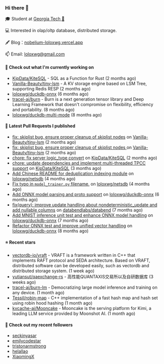 ### Hi there 👋


 
🎓 Student at [Georgia Tech 🐝](https://www.gatech.edu/)

💻 Interested in olap/oltp database, distributed storage.

🖋 Blog：[nobelium-loloxwg.vercel.app](https://nobelium-loloxwg.vercel.app/)



📫 Email: [loloxwg@gmail.com](mailto:loloxwg@gmail.com)



#### 👷 Check out what I'm currently working on

- [KipData/KiteSQL](https://github.com/KipData/KiteSQL) - SQL as a Function for Rust (2 months ago)
- [Vanilla-Beauty/tiny-lsm](https://github.com/Vanilla-Beauty/tiny-lsm) - A KV storage engine based on LSM Tree, supporting Redis RESP (2 months ago)
- [loloxwg/duckdb-onnx](https://github.com/loloxwg/duckdb-onnx) (6 months ago)
- [tracel-ai/burn](https://github.com/tracel-ai/burn) - Burn is a next generation tensor library and Deep Learning Framework that doesn&#39;t compromise on flexibility, efficiency and portability. (8 months ago)
- [loloxwg/duckdb-multi-mode](https://github.com/loloxwg/duckdb-multi-mode) (8 months ago)

#### 🔨 Latest Pull Requests I published

- [fix: skiplist bug, ensure proper cleanup of skiplist nodes](https://github.com/Vanilla-Beauty/tiny-lsm/pull/39) on [Vanilla-Beauty/tiny-lsm](https://github.com/Vanilla-Beauty/tiny-lsm) (2 months ago)
- [fix: skiplist bug, ensure proper cleanup of skiplist nodes ](https://github.com/Vanilla-Beauty/tiny-lsm/pull/38) on [Vanilla-Beauty/tiny-lsm](https://github.com/Vanilla-Beauty/tiny-lsm) (2 months ago)
- [chore: fix server logic_type convert](https://github.com/KipData/KiteSQL/pull/287) on [KipData/KiteSQL](https://github.com/KipData/KiteSQL) (2 months ago)
- [chore: update dependencies and implement multi-threaded TPCC support](https://github.com/KipData/KiteSQL/pull/278) on [KipData/KiteSQL](https://github.com/KipData/KiteSQL) (3 months ago)
- [Add Chinese README for deduplication indexing module](https://github.com/loloxwg/netsdb/pull/2) on [loloxwg/netsdb](https://github.com/loloxwg/netsdb) (4 months ago)
- [Fix typo in `model_trainer.py` filename.](https://github.com/loloxwg/netsdb/pull/1) on [loloxwg/netsdb](https://github.com/loloxwg/netsdb) (4 months ago)
- [Add ONNX model parsing and proto support](https://github.com/loloxwg/duckdb-onnx/pull/6) on [loloxwg/duckdb-onnx](https://github.com/loloxwg/duckdb-onnx) (6 months ago)
- [fix(query): improve update handling about nondeterministic_update and add nullable columns](https://github.com/databendlabs/databend/pull/17586) on [databendlabs/databend](https://github.com/databendlabs/databend) (7 months ago)
- [Add MNIST inference unit test and enhance ONNX model handling](https://github.com/loloxwg/duckdb-onnx/pull/5) on [loloxwg/duckdb-onnx](https://github.com/loloxwg/duckdb-onnx) (7 months ago)
- [Refactor ONNX test and improve unified vector handling](https://github.com/loloxwg/duckdb-onnx/pull/4) on [loloxwg/duckdb-onnx](https://github.com/loloxwg/duckdb-onnx) (8 months ago)

#### ⭐ Recent stars

- [vectordb-io/vraft](https://github.com/vectordb-io/vraft) - VRAFT is a framework written in C&#43;&#43; that implements RAFT protocol and SEDA architecture. Based on VRAFT, distributed software can be developed easily, such as vectordb and distributed storage system. (1 week ago)
- [yutiansut/qaexchange-rs](https://github.com/yutiansut/qaexchange-rs) - 高性能QUANTAXIS交易所以及自研数据库 (3 weeks ago)
- [tracel-ai/burn-lm](https://github.com/tracel-ai/burn-lm) - Democratizing large model inference and training on any device. (1 month ago)
- [Tessil/robin-map](https://github.com/Tessil/robin-map) -  C&#43;&#43; implementation of a fast hash map and hash set using robin hood hashing (1 month ago)
- [kvcache-ai/Mooncake](https://github.com/kvcache-ai/Mooncake) - Mooncake is the serving platform for Kimi, a leading LLM service provided by Moonshot AI. (1 month ago)

#### 👯 Check out my recent followers

- [seckinyasar](https://github.com/seckinyasar)
- [emilycodestar](https://github.com/emilycodestar)
- [tristonarmstrong](https://github.com/tristonarmstrong)
- [helallao](https://github.com/helallao)
- [XiaomingX](https://github.com/XiaomingX)

